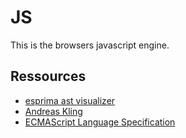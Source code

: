 # JS
This is the browsers javascript engine.

## Ressources
* [esprima ast visualizer](https://esprima.org/demo/parse.html#)
* [Andreas Kling](https://www.youtube.com/watch?v=byNwCHc_IIM)
* [ECMAScript Language Specification](https://262.ecma-international.org/13.0/)
